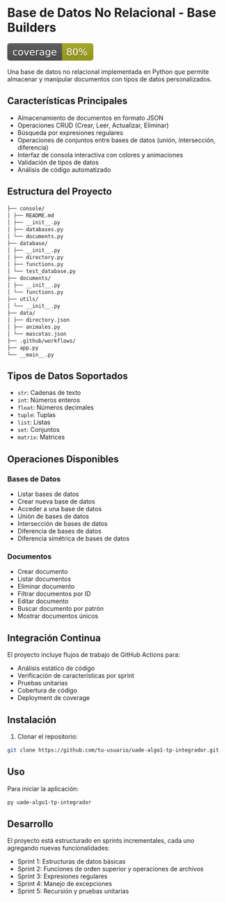 # Base de Datos No Relacional - Base Builders

![Coverage](https://raw.githubusercontent.com/pybalt/uade-algo1-tp-integrador/9d72a1a6b6b729a2eca1d8d38a3300fb82fb7a93/coverage.svg)

Una base de datos no relacional implementada en Python que permite almacenar y manipular documentos con tipos de datos personalizados.

## Características Principales

- Almacenamiento de documentos en formato JSON
- Operaciones CRUD (Crear, Leer, Actualizar, Eliminar)
- Búsqueda por expresiones regulares
- Operaciones de conjuntos entre bases de datos (unión, intersección, diferencia)
- Interfaz de consola interactiva con colores y animaciones
- Validación de tipos de datos
- Análisis de código automatizado

## Estructura del Proyecto
```
├── console/
│ ├── README.md
│ ├── __init__.py
│ ├── databases.py
│ └── documents.py
├── database/
│ ├── __init__.py
│ ├── directory.py
│ ├── functions.py
│ └── test_database.py
├── documents/
│ ├── __init__.py
│ └── functions.py
├── utils/
│ └── __init__.py
├── data/
│ ├── directory.json
│ ├── animales.py
│ └── mascotas.json
├── .github/workflows/
├── app.py
└── __main__.py
```

## Tipos de Datos Soportados

- `str`: Cadenas de texto
- `int`: Números enteros
- `float`: Números decimales
- `tuple`: Tuplas
- `list`: Listas
- `set`: Conjuntos
- `matrix`: Matrices

## Operaciones Disponibles

### Bases de Datos
- Listar bases de datos
- Crear nueva base de datos
- Acceder a una base de datos
- Unión de bases de datos
- Intersección de bases de datos
- Diferencia de bases de datos
- Diferencia simétrica de bases de datos

### Documentos
- Crear documento
- Listar documentos
- Eliminar documento
- Filtrar documentos por ID
- Editar documento
- Buscar documento por patrón
- Mostrar documentos únicos

## Integración Continua

El proyecto incluye flujos de trabajo de GitHub Actions para:
- Análisis estático de código
- Verificación de características por sprint
- Pruebas unitarias
- Cobertura de código
- Deployment de coverage

## Instalación

1. Clonar el repositorio:
```bash
git clone https://github.com/tu-usuario/uade-algo1-tp-integrador.git
```

## Uso

Para iniciar la aplicación:

```bash
py uade-algo1-tp-integrador
```

## Desarrollo

El proyecto está estructurado en sprints incrementales, cada uno agregando nuevas funcionalidades:

- Sprint 1: Estructuras de datos básicas
- Sprint 2: Funciones de orden superior y operaciones de archivos
- Sprint 3: Expresiones regulares
- Sprint 4: Manejo de excepciones
- Sprint 5: Recursión y pruebas unitarias